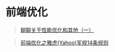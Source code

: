 # 前端优化
> [聊聊关于性能优化和其他（一）](https://juejin.cn/post/6844903817763356685)

> [前端优化之雅虎(Yahoo)军规14条规则](https://www.jianshu.com/p/a945f0070497)